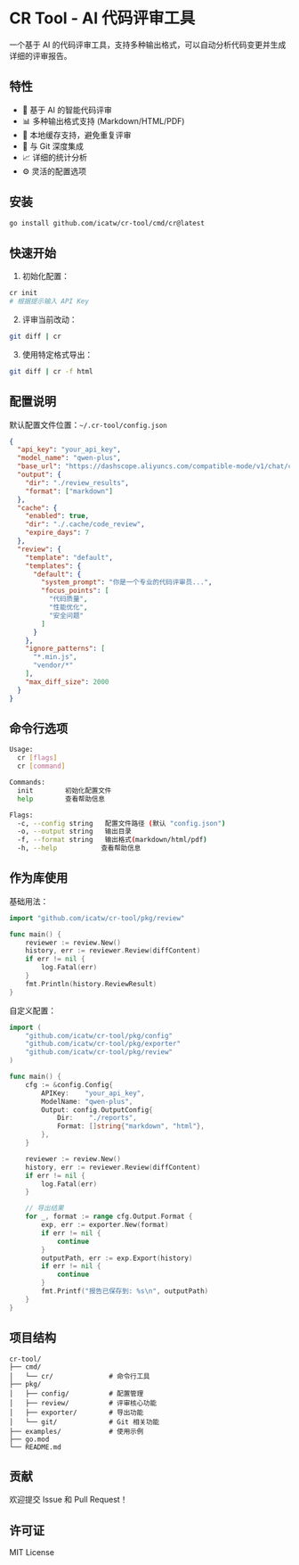 # CR Tool - AI 代码评审工具

一个基于 AI 的代码评审工具，支持多种输出格式，可以自动分析代码变更并生成详细的评审报告。

## 特性

- 🤖 基于 AI 的智能代码评审
- 📊 多种输出格式支持 (Markdown/HTML/PDF)
- 💾 本地缓存支持，避免重复评审
- 🔄 与 Git 深度集成
- 📈 详细的统计分析
- ⚙️ 灵活的配置选项

## 安装

```bash
go install github.com/icatw/cr-tool/cmd/cr@latest
```

## 快速开始

1. 初始化配置：
```bash
cr init
# 根据提示输入 API Key
```

2. 评审当前改动：
```bash
git diff | cr
```

3. 使用特定格式导出：
```bash
git diff | cr -f html
```

## 配置说明

默认配置文件位置：`~/.cr-tool/config.json`

```json
{
  "api_key": "your_api_key",
  "model_name": "qwen-plus",
  "base_url": "https://dashscope.aliyuncs.com/compatible-mode/v1/chat/completions",
  "output": {
    "dir": "./review_results",
    "format": ["markdown"]
  },
  "cache": {
    "enabled": true,
    "dir": "./.cache/code_review",
    "expire_days": 7
  },
  "review": {
    "template": "default",
    "templates": {
      "default": {
        "system_prompt": "你是一个专业的代码评审员...",
        "focus_points": [
          "代码质量",
          "性能优化",
          "安全问题"
        ]
      }
    },
    "ignore_patterns": [
      "*.min.js",
      "vendor/*"
    ],
    "max_diff_size": 2000
  }
}
```

## 命令行选项

```bash
Usage:
  cr [flags]
  cr [command]

Commands:
  init        初始化配置文件
  help        查看帮助信息

Flags:
  -c, --config string   配置文件路径 (默认 "config.json")
  -o, --output string   输出目录
  -f, --format string   输出格式(markdown/html/pdf)
  -h, --help           查看帮助信息
```

## 作为库使用

基础用法：
```go
import "github.com/icatw/cr-tool/pkg/review"

func main() {
    reviewer := review.New()
    history, err := reviewer.Review(diffContent)
    if err != nil {
        log.Fatal(err)
    }
    fmt.Println(history.ReviewResult)
}
```

自定义配置：
```go
import (
    "github.com/icatw/cr-tool/pkg/config"
    "github.com/icatw/cr-tool/pkg/exporter"
    "github.com/icatw/cr-tool/pkg/review"
)

func main() {
    cfg := &config.Config{
        APIKey:    "your_api_key",
        ModelName: "qwen-plus",
        Output: config.OutputConfig{
            Dir:    "./reports",
            Format: []string{"markdown", "html"},
        },
    }

    reviewer := review.New()
    history, err := reviewer.Review(diffContent)
    if err != nil {
        log.Fatal(err)
    }

    // 导出结果
    for _, format := range cfg.Output.Format {
        exp, err := exporter.New(format)
        if err != nil {
            continue
        }
        outputPath, err := exp.Export(history)
        if err != nil {
            continue
        }
        fmt.Printf("报告已保存到: %s\n", outputPath)
    }
}
```

## 项目结构

```
cr-tool/
├── cmd/
│   └── cr/              # 命令行工具
├── pkg/
│   ├── config/          # 配置管理
│   ├── review/          # 评审核心功能
│   ├── exporter/        # 导出功能
│   └── git/             # Git 相关功能
├── examples/            # 使用示例
├── go.mod
└── README.md
```

## 贡献

欢迎提交 Issue 和 Pull Request！

## 许可证

MIT License
